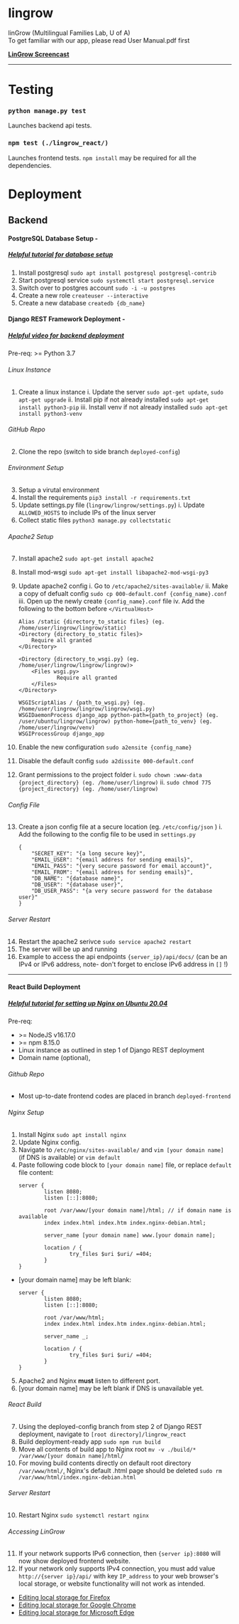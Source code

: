 # lingrow
linGrow (Multilingual Families Lab, U of A)  
To get familiar with our app, please read User Manual.pdf first

[<b>LinGrow Screencast</b>](https://drive.google.com/file/d/1_kUUeWgUB4knmV9dewJEMHVQ5uZvRsQE/view)

---

# Testing

### `python manage.py test`

Launches backend api tests.

### `npm test (./lingrow_react/)`

Launches frontend tests. `npm install` may be required for all the dependencies.

# Deployment

## Backend

#### PostgreSQL Database Setup -
##### [Helpful tutorial for database setup](https://www.digitalocean.com/community/tutorials/how-to-install-postgresql-on-ubuntu-20-04-quickstart)
1) Install postgresql `sudo apt install postgresql postgresql-contrib`
2) Start postgresql service `sudo systemctl start postgresql.service`
3) Switch over to postgres account `sudo -i -u postgres`
5) Create a new role `createuser --interactive`
6) Create a new database `createdb {db_name}`

#### Django REST Framework Deployment -
##### [Helpful video for backend deployment](https://www.youtube.com/watch?v=Sa_kQheCnds&ab_channel=CoreySchafer)

Pre-req: >= Python 3.7

###### Linux Instance
1) Create a linux instance
    i. Update the server `sudo apt-get update`, `sudo apt-get upgrade`
    ii. Install pip if not already installed `sudo apt-get install python3-pip`
    iii. Install venv if not already installed `sudo apt-get install python3-venv`

###### GitHub Repo
2) Clone the repo (switch to side branch `deployed-config`)

###### Environment Setup
3) Setup a virutal environment
4) Install the requirements `pip3 install -r requirements.txt`
5) Update settings.py file (`lingrow/lingrow/settings.py`)
    i. Update `ALLOWED_HOSTS` to include IPs of the linux server
6) Collect static files `python3 manage.py collectstatic`

###### Apache2 Setup
7) Install apache2 `sudo apt-get install apache2`
8) Install mod-wsgi `sudo apt-get install libapache2-mod-wsgi-py3`
9) Update apache2 config
    i. Go to `/etc/apache2/sites-available/`
    ii. Make a copy of defualt config `sudo cp 000-default.conf {config_name}.conf`
    iii. Open up the newly create `{config_name}.conf` file
    iv. Add the following to the bottom before `</VirtualHost>`
    ```
    Alias /static {directory_to_static files} (eg. /home/user/lingrow/lingrow/static)
    <Directory {directory_to_static files}>
        Require all granted
    </Directory>

    <Directory {directory_to_wsgi.py} (eg. /home/user/lingrow/lingrow/lingrow)>
        <Files wsgi.py>
                Require all granted
        </Files>
    </Directory>

    WSGIScriptAlias / {path_to_wsgi.py} (eg. /home/user/lingrow/lingrow/lingrow/wsgi.py)
    WSGIDaemonProcess django_app python-path={path_to_project} (eg. /user/ubuntu/lingrow/lingrow) python-home={path_to_venv} (eg. /home/user/lingrow/venv)
    WSGIProcessGroup django_app
    ```
10) Enable the new configuration `sudo a2ensite {config_name}`

11) Disable the default config `sudo a2dissite 000-default.conf`
12) Grant permissions to the project folder
    i. `sudo chown :www-data {project_directory} (eg. /home/user/lingrow)`
    ii. `sudo chmod 775 {project_directory} (eg. /home/user/lingrow)`

###### Config File
13) Create a json config file at a secure location (eg. `/etc/config/json` )
    i. Add the following to the config file to be used in `settings.py`
    ```
    {
        "SECRET_KEY": "{a long secure key}",
        "EMAIL_USER": "{email address for sending emails}",
        "EMAIL_PASS": "{very secure password for email account}",
        "EMAIL_FROM": "{email address for sending emails}",
        "DB_NAME": "{database name}",
        "DB_USER": "{database user}",
        "DB_USER_PASS": "{a very secure password for the database user}"
    }
    ```

###### Server Restart
14) Restart the apache2 serivce `sudo service apache2 restart`
15) The server will be up and running
16) Example to access the api endpoints `{server_ip}/api/docs/` (can be an IPv4 or IPv6 address, note- don't forget to enclose IPv6 address in `[]` !)

---

#### React Build Deployment
##### [Helpful tutorial for setting up Nginx on Ubuntu 20.04](https://www.digitalocean.com/community/tutorials/how-to-deploy-a-react-application-with-nginx-on-ubuntu-20-04)

Pre-req: 
* \>= NodeJS v16.17.0
* \>= npm 8.15.0
* Linux instance as outlined in step 1 of Django REST deployment
* Domain name (optional), 

###### Github Repo

* Most up-to-date frontend codes are placed in branch `deployed-frontend`

###### Nginx Setup

1) Install Nginx `sudo apt install nginx`
2) Update Nginx config.
3) Navigate to `/etc/nginx/sites-available/` and `vim [your domain name]` (if DNS is available) or `vim default`
4) Paste following code block to `[your domain name]` file, or replace `default` file content:
    ```
    server {
            listen 8080;
            listen [::]:8080;

            root /var/www/[your domain name]/html; // if domain name is available
            index index.html index.htm index.nginx-debian.html;

            server_name [your domain name] www.[your domain name];

            location / {
                    try_files $uri $uri/ =404;
            }
    }
    ```
* [your domain name] may be left blank:
    ```
    server {
            listen 8080;
            listen [::]:8080;

            root /var/www/html;
            index index.html index.htm index.nginx-debian.html;

            server_name _;

            location / {
                    try_files $uri $uri/ =404;
            }
    }
    ```
5) Apache2 and Nginx <b>must</b> listen to different port.
6) [your domain name] may be left blank if DNS is unavailable yet.

###### React Build

7) Using the deployed-config branch from step 2 of Django REST deployment, navigate to `[root directory]/lingrow_react`
8) Build deployment-ready app `sudo npm run build`
9) Move all contents of build app to Nginx root `mv -v ./build/* /var/www/[your domain name]/html/`
10) For moving build contents directly on default root directory `/var/www/html/`, Nginx's default .html page should be deleted `sudo rm /var/www/html/index.nginx-debian.html`

###### Server Restart

10) Restart Nginx `sudo systemctl restart nginx`

###### Accessing LinGrow

11) If your network supports IPv6 connection, then `{server ip}:8080` will now show deployed frontend website.
12) If your network only supports IPv4 connection, you must add value `http://{server ip}/api/` with key `IP_address` to your web browser's local storage, or website functionality will not work as intended.
* [Editing local storage for Firefox](https://firefox-source-docs.mozilla.org/devtools-user/storage_inspector/local_storage_session_storage/index.html)
* [Editing local storage for Google Chrome](https://developer.chrome.com/docs/devtools/storage/localstorage/)
* [Editing local storage for Microsoft Edge](https://learn.microsoft.com/en-us/microsoft-edge/devtools-guide-chromium/storage/localstorage)
